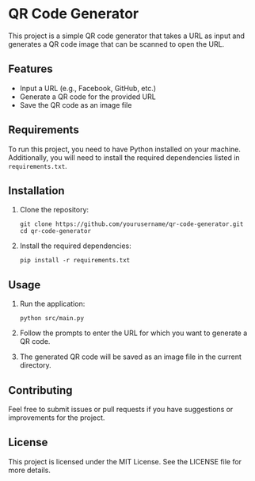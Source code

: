 # QR Code Generator

This project is a simple QR code generator that takes a URL as input and generates a QR code image that can be scanned to open the URL.

## Features

- Input a URL (e.g., Facebook, GitHub, etc.)
- Generate a QR code for the provided URL
- Save the QR code as an image file

## Requirements

To run this project, you need to have Python installed on your machine. Additionally, you will need to install the required dependencies listed in `requirements.txt`.

## Installation

1. Clone the repository:
   ```
   git clone https://github.com/yourusername/qr-code-generator.git
   cd qr-code-generator
   ```

2. Install the required dependencies:
   ```
   pip install -r requirements.txt
   ```

## Usage

1. Run the application:
   ```
   python src/main.py
   ```

2. Follow the prompts to enter the URL for which you want to generate a QR code.

3. The generated QR code will be saved as an image file in the current directory.

## Contributing

Feel free to submit issues or pull requests if you have suggestions or improvements for the project.

## License

This project is licensed under the MIT License. See the LICENSE file for more details.
